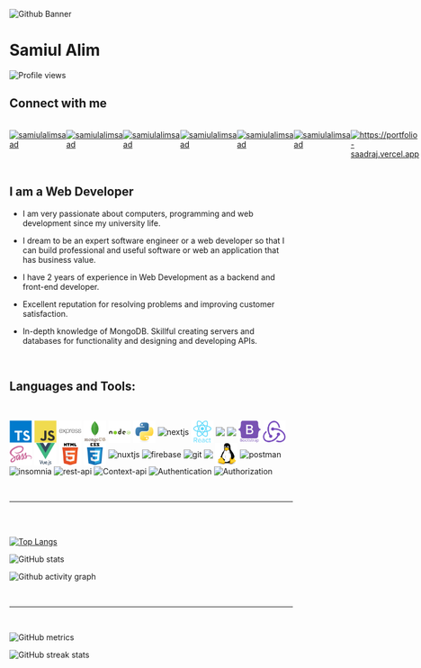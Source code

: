 ![Github Banner](https://pbs.twimg.com/profile_banners/773723329089896448/1623519576/600x200)

# Samiul Alim

![Profile views](https://gpvc.arturio.dev/samiulalimsaad)

## Connect with me

<br/>
<!-- src="https://img.icons8.com/color/48/000000/twitter--v2.png" -->
<span align="left" style="display: flex; justify-content: space-around">
<a href="https://fb.com/samiulalimsaad" target="blank"><img align="center" src="https://raw.githubusercontent.com/rahuldkjain/github-profile-readme-generator/master/src/images/icons/Social/facebook.svg" alt="samiulalimsaad" height="30" width="40" /></a> <a href="https://m.me/samiulalimsaad" target="blank"><img align="center" src="https://raw.githubusercontent.com/rahuldkjain/github-profile-readme-generator/master/src/images/icons/Social/messenger.svg" alt="samiulalimsaad" height="30" width="40" /></a> <a href="https://twitter.com/samiulalimsaad" target="blank"><img align="center" src="https://raw.githubusercontent.com/rahuldkjain/github-profile-readme-generator/master/src/images/icons/Social/twitter.svg" alt="samiulalimsaad" height="30" width="40" /></a> <a href="https://linkedin.com/in/samiulalimsaad" target="blank"><img align="center" src="https://raw.githubusercontent.com/rahuldkjain/github-profile-readme-generator/master/src/images/icons/Social/linked-in-alt.svg" alt="samiulalimsaad" height="30" width="40" /></a> <a href="https://github.com/samiulalimsaad" target="blank"><img align="center" src="https://raw.githubusercontent.com/rahuldkjain/github-profile-readme-generator/master/src/images/icons/Social/github.svg" alt="samiulalimsaad" height="30" width="40" /></a> <a href="live:.cid.35878dd2e5892b42" target="blank"><img align="center" src="https://raw.githubusercontent.com/rahuldkjain/github-profile-readme-generator/master/src/images/icons/Social/skype.svg" alt="samiulalimsaad" height="30" width="40" /></a> <a href="https://portfolio-saadraj.vercel.app" target="blank"><img align="center" src="https://raw.githubusercontent.com/rahuldkjain/github-profile-readme-generator/master/src/images/icons/Social/rss.svg" alt="https://portfolio-saadraj.vercel.app" height="30" width="40" /></a>
</span>

<br/>

## I am a Web Developer

- I am very passionate about
    computers, programming and
    web development since my
    university life.

- I dream to be an expert software
    engineer or a web developer so
    that I can build professional and
    useful software or web
    an application that has business
    value.
- I have 2 years of experience in
    Web Development as a backend and front-end developer.
- Excellent reputation for
    resolving problems and
    improving customer satisfaction.
- In-depth knowledge of
    MongoDB. Skillful creating
    servers and databases for
    functionality and designing and
    developing APIs.

<br/>

<h2 align="left">Languages and Tools:</h2>

<br />

<img align="center" src="https://raw.githubusercontent.com/devicons/devicon/master/icons/typescript/typescript-original.svg" alt="typescript" width="40" height="40"/> <img align="center" src="https://raw.githubusercontent.com/devicons/devicon/master/icons/javascript/javascript-original.svg" alt="javascript" width="40" height="40"/> <img align="center" src="https://raw.githubusercontent.com/devicons/devicon/master/icons/express/express-original-wordmark.svg" alt="express" width="40" height="40"/> <img align="center" src="https://raw.githubusercontent.com/devicons/devicon/master/icons/mongodb/mongodb-original-wordmark.svg" alt="mongodb" width="40" height="40"/> <img align="center" src="https://raw.githubusercontent.com/devicons/devicon/master/icons/nodejs/nodejs-original-wordmark.svg" alt="nodejs" width="40" height="40"/> <img align="center" src="https://raw.githubusercontent.com/devicons/devicon/master/icons/python/python-original.svg" alt="python" width="40" height="40"/> <img align="center" src="https://cdn.worldvectorlogo.com/logos/next-js.svg" alt="nextjs" width="40" height="40"/> <img align="center" src="https://raw.githubusercontent.com/devicons/devicon/master/icons/react/react-original-wordmark.svg" alt="react" width="40" height="40"/> <img align="center" src="https://img.icons8.com/color/48/000000/material-ui.png"/> <img align="center" src="https://mdbcdn.b-cdn.net/wp-content/uploads/2018/06/logo-mdb-jquery-small.png" height="40"/> <img align="center" src="https://raw.githubusercontent.com/devicons/devicon/master/icons/bootstrap/bootstrap-plain-wordmark.svg" alt="bootstrap" width="40" height="40"/> <img align="center" src="https://raw.githubusercontent.com/devicons/devicon/master/icons/redux/redux-original.svg" alt="redux" width="40" height="40"/> <img align="center" src="https://raw.githubusercontent.com/devicons/devicon/master/icons/sass/sass-original.svg" alt="sass" width="40" height="40"/> <img align="center" src="https://raw.githubusercontent.com/devicons/devicon/master/icons/vuejs/vuejs-original-wordmark.svg" alt="vuejs" width="40" height="40"/> <img align="center" src="https://raw.githubusercontent.com/devicons/devicon/master/icons/html5/html5-original-wordmark.svg" alt="html5" width="40" height="40"/> <img align="center" src="https://raw.githubusercontent.com/devicons/devicon/master/icons/css3/css3-original-wordmark.svg" alt="css3" width="40" height="40"/> <img align="center" src="https://www.vectorlogo.zone/logos/nuxtjs/nuxtjs-icon.svg" alt="nuxtjs" width="40" height="40"/>
<img align="center" src="https://www.vectorlogo.zone/logos/firebase/firebase-icon.svg" alt="firebase" width="40" height="40"/> <img align="center" src="https://www.vectorlogo.zone/logos/git-scm/git-scm-icon.svg" alt="git" width="40" height="40"/> <img align="center" src="https://img.icons8.com/color/48/000000/github--v3.png"/> <img align="center" src="https://raw.githubusercontent.com/devicons/devicon/master/icons/linux/linux-original.svg" alt="linux" width="40" height="40"/> <img align="center" src="https://www.vectorlogo.zone/logos/getpostman/getpostman-icon.svg" alt="postman" width="40" height="40"/> <img align="center" src="https://insomnia.rest/images/insomnia-logo.svg" alt="insomnia" width="40" height="40"/> <img align="center" src="https://portfolio-saadraj.vercel.app/_next/image?url=https%3A%2F%2Ffirebasestorage.googleapis.com%2Fv0%2Fb%2Fpersonal-website-2994f.appspot.com%2Fo%2Fskill%252Frest-api.png%3Falt%3Dmedia%26token%3Dd4294517-d66d-4e8b-8f2a-bd6a32b76320&w=64&q=75" alt="rest-api" width="40" height="40"/> <img align="center" src="https://portfolio-saadraj.vercel.app/_next/image?url=https%3A%2F%2Ffirebasestorage.googleapis.com%2Fv0%2Fb%2Fpersonal-website-2994f.appspot.com%2Fo%2Fskill%252Fcontext-api.svg%3Falt%3Dmedia%26token%3D0849aace-9dd2-4ac5-94cc-e404ace4b201&w=64&q=75" alt="Context-api" width="40" height="40"/> <img align="center" src="https://portfolio-saadraj.vercel.app/_next/image?url=https%3A%2F%2Ffirebasestorage.googleapis.com%2Fv0%2Fb%2Fpersonal-website-2994f.appspot.com%2Fo%2Fskill%252Fauthentication.png%3Falt%3Dmedia%26token%3Db440525a-6fa2-4d25-82a5-551686bcbdab&w=64&q=75" alt="Authentication" width="40" height="40"/> <img align="center" src="https://portfolio-saadraj.vercel.app/_next/image?url=https%3A%2F%2Ffirebasestorage.googleapis.com%2Fv0%2Fb%2Fpersonal-website-2994f.appspot.com%2Fo%2Fskill%252Fauthentication%2520(1).png%3Falt%3Dmedia%26token%3Dcdc989bd-4ea7-4115-8d85-639c911928d7&w=64&q=75" alt="Authorization" width="40" height="40"/>

</p>
<br />

<hr/>

<br/>
<br/>

<!-- [![trophy](https://github-profile-trophy.vercel.app/?username=samiulalimsaad&theme=outrun)](https://github.com/ryo-ma/github-profile-trophy) -->

<div>

[![Top Langs](https://github-readme-stats.vercel.app/api/top-langs/?username=samiulalimsaad&layout=compact&theme=yeblu)](https://github.com/anuraghazra/github-readme-stats)

![GitHub stats](https://github-readme-stats.vercel.app/api?username=samiulalimsaad&show_icons=true&count_private=true&theme=outrun)

</div>

![Github activity graph](https://activity-graph.herokuapp.com/graph?username=samiulalimsaad&theme=rogue&area=true&bg_color=011627&color=21C7A8&line=FF009D&point=00ffff&area_color=00FFFF)

<br/>
<hr/>
<br/>

![GitHub metrics](https://metrics.lecoq.io/samiulalimsaad)

![GitHub streak stats](https://github-readme-streak-stats.herokuapp.com/?user=samiulalimsaad&theme=outrun)
